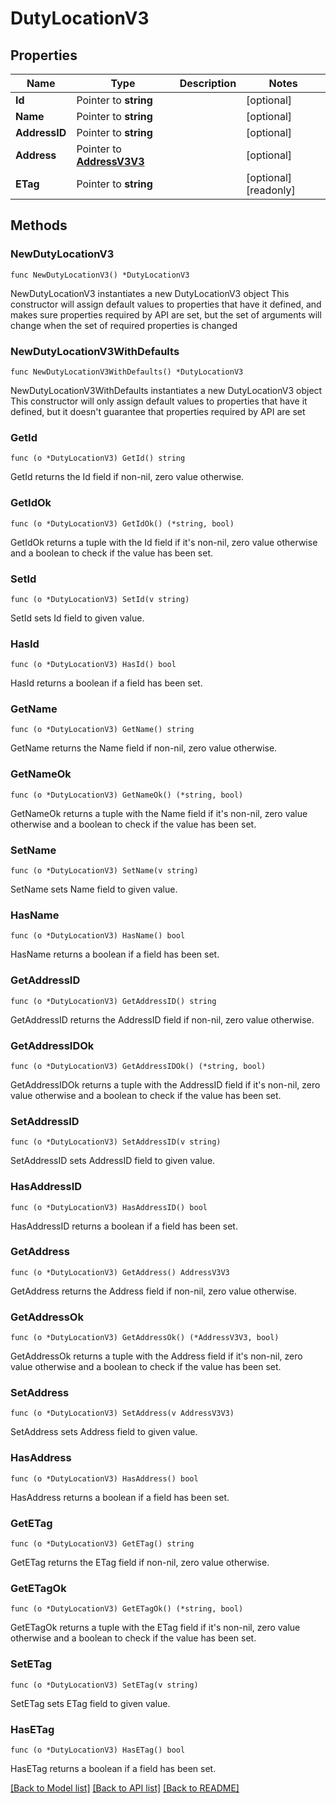 # DutyLocationV3

## Properties

Name | Type | Description | Notes
------------ | ------------- | ------------- | -------------
**Id** | Pointer to **string** |  | [optional] 
**Name** | Pointer to **string** |  | [optional] 
**AddressID** | Pointer to **string** |  | [optional] 
**Address** | Pointer to [**AddressV3V3**](AddressV3.md) |  | [optional] 
**ETag** | Pointer to **string** |  | [optional] [readonly] 

## Methods

### NewDutyLocationV3

`func NewDutyLocationV3() *DutyLocationV3`

NewDutyLocationV3 instantiates a new DutyLocationV3 object
This constructor will assign default values to properties that have it defined,
and makes sure properties required by API are set, but the set of arguments
will change when the set of required properties is changed

### NewDutyLocationV3WithDefaults

`func NewDutyLocationV3WithDefaults() *DutyLocationV3`

NewDutyLocationV3WithDefaults instantiates a new DutyLocationV3 object
This constructor will only assign default values to properties that have it defined,
but it doesn't guarantee that properties required by API are set

### GetId

`func (o *DutyLocationV3) GetId() string`

GetId returns the Id field if non-nil, zero value otherwise.

### GetIdOk

`func (o *DutyLocationV3) GetIdOk() (*string, bool)`

GetIdOk returns a tuple with the Id field if it's non-nil, zero value otherwise
and a boolean to check if the value has been set.

### SetId

`func (o *DutyLocationV3) SetId(v string)`

SetId sets Id field to given value.

### HasId

`func (o *DutyLocationV3) HasId() bool`

HasId returns a boolean if a field has been set.

### GetName

`func (o *DutyLocationV3) GetName() string`

GetName returns the Name field if non-nil, zero value otherwise.

### GetNameOk

`func (o *DutyLocationV3) GetNameOk() (*string, bool)`

GetNameOk returns a tuple with the Name field if it's non-nil, zero value otherwise
and a boolean to check if the value has been set.

### SetName

`func (o *DutyLocationV3) SetName(v string)`

SetName sets Name field to given value.

### HasName

`func (o *DutyLocationV3) HasName() bool`

HasName returns a boolean if a field has been set.

### GetAddressID

`func (o *DutyLocationV3) GetAddressID() string`

GetAddressID returns the AddressID field if non-nil, zero value otherwise.

### GetAddressIDOk

`func (o *DutyLocationV3) GetAddressIDOk() (*string, bool)`

GetAddressIDOk returns a tuple with the AddressID field if it's non-nil, zero value otherwise
and a boolean to check if the value has been set.

### SetAddressID

`func (o *DutyLocationV3) SetAddressID(v string)`

SetAddressID sets AddressID field to given value.

### HasAddressID

`func (o *DutyLocationV3) HasAddressID() bool`

HasAddressID returns a boolean if a field has been set.

### GetAddress

`func (o *DutyLocationV3) GetAddress() AddressV3V3`

GetAddress returns the Address field if non-nil, zero value otherwise.

### GetAddressOk

`func (o *DutyLocationV3) GetAddressOk() (*AddressV3V3, bool)`

GetAddressOk returns a tuple with the Address field if it's non-nil, zero value otherwise
and a boolean to check if the value has been set.

### SetAddress

`func (o *DutyLocationV3) SetAddress(v AddressV3V3)`

SetAddress sets Address field to given value.

### HasAddress

`func (o *DutyLocationV3) HasAddress() bool`

HasAddress returns a boolean if a field has been set.

### GetETag

`func (o *DutyLocationV3) GetETag() string`

GetETag returns the ETag field if non-nil, zero value otherwise.

### GetETagOk

`func (o *DutyLocationV3) GetETagOk() (*string, bool)`

GetETagOk returns a tuple with the ETag field if it's non-nil, zero value otherwise
and a boolean to check if the value has been set.

### SetETag

`func (o *DutyLocationV3) SetETag(v string)`

SetETag sets ETag field to given value.

### HasETag

`func (o *DutyLocationV3) HasETag() bool`

HasETag returns a boolean if a field has been set.


[[Back to Model list]](../README.md#documentation-for-models) [[Back to API list]](../README.md#documentation-for-api-endpoints) [[Back to README]](../README.md)


